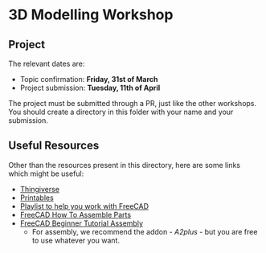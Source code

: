 # 3D Modelling Workshop

## Project

The relevant dates are:
- Topic confirmation: **Friday, 31st of March**
- Project submission: **Tuesday, 11th of April** 

The project must be submitted through a PR, just like the other workshops.
You should create a directory in this folder with your name and your submission.

## Useful Resources

Other than the resources present in this directory, here are some links which might be useful:
- [Thingiverse](https://www.thingiverse.com/)
- [Printables](https://www.printables.com/)
- [Playlist to help you work with FreeCAD](https://youtube.com/playlist?list=PL4eMS3gkRNXcvNnawxzuzRlFDa5CseoQV)
- [FreeCAD How To Assemble Parts](https://youtu.be/jqkpnsE-bTw)
- [FreeCAD Beginner Tutorial Assembly](https://youtu.be/8sKaJK_Wyk0)
  - For assembly, we recommend the addon - *A2plus* - but you are free to use whatever you want.

